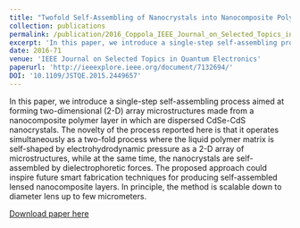 ```yaml
---
title: "Twofold Self-Assembling of Nanocrystals into Nanocomposite Polymer"
collection: publications
permalink: /publication/2016_Coppola_IEEE_Journal_on_Selected_Topics_in_Quantum_Electronics
excerpt: 'In this paper, we introduce a single-step self-assembling process aimed at forming two-dimensional (2-D) array microstructures made from a nanocomposite polymer layer in which are dispersed CdSe-CdS nanocrystals. The novelty of the process reported here is that it operates simultaneously as a two-fold process where the liquid polymer matrix is self-shaped by electrohydrodynamic pressure as a 2-D array of microstructures, while at the same time, the nanocrystals are self-assembled by dielectrophoretic forces. The proposed approach could inspire future smart fabrication techniques for producing self-assembled lensed nanocomposite layers. In principle, the method is scalable down to diameter lens up to few micrometers.'
date: 2016-71
venue: 'IEEE Journal on Selected Topics in Quantum Electronics'
paperurl: 'http://ieeexplore.ieee.org/document/7132694/'
DOI: '10.1109/JSTQE.2015.2449657'
---
```

In this paper, we introduce a single-step self-assembling process aimed at forming two-dimensional (2-D) array microstructures made from a nanocomposite polymer layer in which are dispersed CdSe-CdS nanocrystals. The novelty of the process reported here is that it operates simultaneously as a two-fold process where the liquid polymer matrix is self-shaped by electrohydrodynamic pressure as a 2-D array of microstructures, while at the same time, the nanocrystals are self-assembled by dielectrophoretic forces. The proposed approach could inspire future smart fabrication techniques for producing self-assembled lensed nanocomposite layers. In principle, the method is scalable down to diameter lens up to few micrometers.

[Download paper here](http://ieeexplore.ieee.org/document/7132694/)
